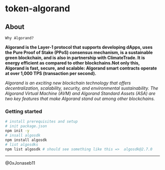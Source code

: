 # token-algorand

## About

`Why Algorand?`

 **Algorand is the Layer-1 protocol that supports developing dApps, uses the Pure Proof of Stake (PPoS) consensus mechanism, is a sustainable green blockchain, and is also in partnership with ClimateTrade. It is energy efficient as compared to other blockchains.Not only this, Algorand is fast, secure, and scalable: Algorand smart contracts operate at over 1,000 TPS (transaction per second).**

 _Algorand is an exciting new blockchain technology that offers decentralization, scalability, security, and environmental sustainability. The Algorand Virtual Machine (AVM) and Algorand Standard Assets (ASA) are two key features that make Algorand stand out among other blockchains._

### Getting started

```sh
# install prerequisites and setup
# init package.json
npm init -y
# insall algosdk
npm install algosdk
# list algosdks
npm list algosdk # should see something like this =>  algosdk@2.7.0
```

---------

@0xJonaseb11
